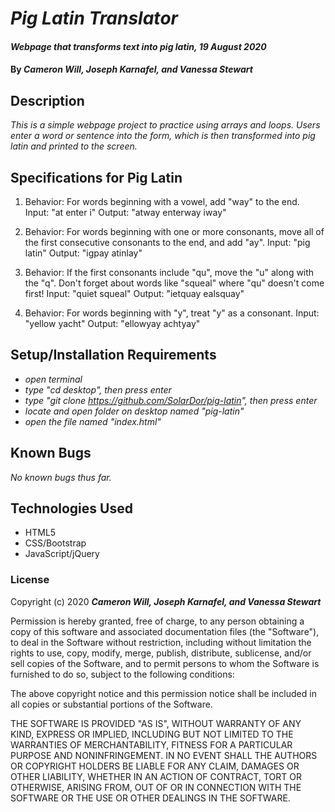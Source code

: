 # _Pig Latin Translator_

#### _Webpage that transforms text into pig latin, 19 August 2020_

#### By _**Cameron Will, Joseph Karnafel, and Vanessa Stewart**_

## Description

_This is a simple webpage project to practice using arrays and loops. Users enter a word or sentence into the form, which is then transformed into pig latin and printed to the screen._

## Specifications for Pig Latin
1. Behavior: For words beginning with a vowel, add "way" to the end.
Input: "at enter i"
Output: "atway enterway iway"

2. Behavior: For words beginning with one or more consonants, move all of the first consecutive consonants to the end, and add "ay".
Input: "pig latin"
Output: "igpay  atinlay"

3. Behavior: If the first consonants include "qu", move the "u" along with the "q". Don't forget about words like "squeal" where "qu" doesn't come first!
Input: "quiet squeal"
Output: "ietquay ealsquay"

4. Behavior: For words beginning with "y", treat "y" as a consonant.
Input: "yellow yacht"
Output: "ellowyay achtyay"

## Setup/Installation Requirements

* _open terminal_
* _type "cd desktop", then press enter_
* _type "git clone https://github.com/SolarDor/pig-latin", then press enter_
* _locate and open folder on desktop named "pig-latin"_
* _open the file named "index.html"_

## Known Bugs

_No known bugs thus far._

## Technologies Used

* HTML5
* CSS/Bootstrap
* JavaScript/jQuery

### License

Copyright (c) 2020 **_Cameron Will, Joseph Karnafel, and Vanessa Stewart_**

Permission is hereby granted, free of charge, to any person obtaining a copy of this software and associated documentation files (the "Software"), to deal in the Software without restriction, including without limitation the rights to use, copy, modify, merge, publish, distribute, sublicense, and/or sell copies of the Software, and to permit persons to whom the Software is furnished to do so, subject to the following conditions:

The above copyright notice and this permission notice shall be included in all copies or substantial portions of the Software.

THE SOFTWARE IS PROVIDED "AS IS", WITHOUT WARRANTY OF ANY KIND, EXPRESS OR IMPLIED, INCLUDING BUT NOT LIMITED TO THE WARRANTIES OF MERCHANTABILITY, FITNESS FOR A PARTICULAR PURPOSE AND NONINFRINGEMENT. IN NO EVENT SHALL THE AUTHORS OR COPYRIGHT HOLDERS BE LIABLE FOR ANY CLAIM, DAMAGES OR OTHER LIABILITY, WHETHER IN AN ACTION OF CONTRACT, TORT OR OTHERWISE, ARISING FROM, OUT OF OR IN CONNECTION WITH THE SOFTWARE OR THE USE OR OTHER DEALINGS IN THE SOFTWARE.
